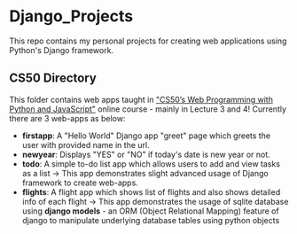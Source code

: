 # Django_Projects
This repo contains my personal projects for creating web applications using Python's Django framework.

## CS50 Directory
This folder contains web apps taught in ["CS50’s Web Programming with Python and JavaScript"](https://cs50.harvard.edu/web/2020/) online course - mainly in Lecture 3 and 4! 
Currently there are 3 web-apps as below:
- **firstapp**: A "Hello World" Django app "greet" page which greets the user with provided name in the url.
- **newyear**: Displays "YES" or "NO" if today's date is new year or not.
- **todo**: A simple to-do list app which allows users to add and view tasks as a list -> This app demonstrates slight advanced usage of Django framework to create web-apps.
- **flights**: A flight app which shows list of flights and also shows detailed info of each flight -> This app demonstrates the usage of sqlite database using **django models** - an ORM (Object Relational Mapping) feature of django to manipulate underlying database tables using python objects

